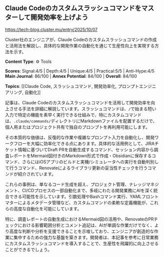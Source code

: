 ## Claude Codeのカスタムスラッシュコマンドをマスターして開発効率を上げよう

https://tech-blog.cluster.mu/entry/2025/10/07

Cluster社のエンジニアが、Claude Codeのカスタムスラッシュコマンドの作成と活用法を解説し、具体的な開発作業の自動化を通じて生産性向上を実現する方法を示す。

**Content Type**: ⚙️ Tools

**Scores**: Signal:4/5 | Depth:4/5 | Unique:4/5 | Practical:5/5 | Anti-Hype:4/5
**Main Journal**: 86/100 | **Annex Potential**: 84/100 | **Overall**: 84/100

**Topics**: [[Claude Code, スラッシュコマンド, 開発効率化, プロンプトエンジニアリング, 自動化]]

記事は、Claude Codeのカスタムスラッシュコマンドを活用して開発効率を向上させる手法を詳細に解説しています。スラッシュコマンドは、`/`で始まる短い入力で特定の機能を素早く実行できる仕組みで、特にカスタムコマンドは、`.claude/commands/`ディレクトリにMarkdownファイルを配置するだけで、個人用またはプロジェクト共有で独自のプロンプトを再利用可能にします。

その本質的な価値は、反復的な作業や複雑なプロンプト入力を自動化し、開発ワークフローを大幅に効率化できる点にあります。具体的な活用例として、JIRAチケット情報に基づいてDraft PRを自動生成するコマンド、セッション内容から調査レポートをMermaid図付きのMarkdown形式で作成・Obsidianに保存するコマンド、さらにはiOSアプリのビルドと実機/シミュレータへの実行を自動判別して行うコマンド、Renovateによるライブラリ更新の妥当性チェックを行うコマンドが紹介されています。

これらの事例は、単なるコード生成を超え、プロジェクト管理、ナレッジマネジメント、CI/CDプロセスの一部自動化まで、多岐にわたる開発業務にAIを深く統合できる可能性を示しています。引数処理やBashコマンド実行、YAMLフロントマターによるメタデータ管理など、カスタムコマンドの柔軟な定義機能が、これらの高度な自動化を可能にしています。

特に、調査レポートの自動生成におけるMermaid図の活用や、RenovateのPRチェックにおける影響範囲分析とコメント追記は、AIが単調な作業だけでなく、より高度な判断や分析を支援できることを示唆しており、エンジニアが創造的な作業に集中するための強力な基盤を築きます。開発者は、本記事を参考に日常業務にカスタムスラッシュコマンドを導入することで、生産性を飛躍的に向上させることができるでしょう。